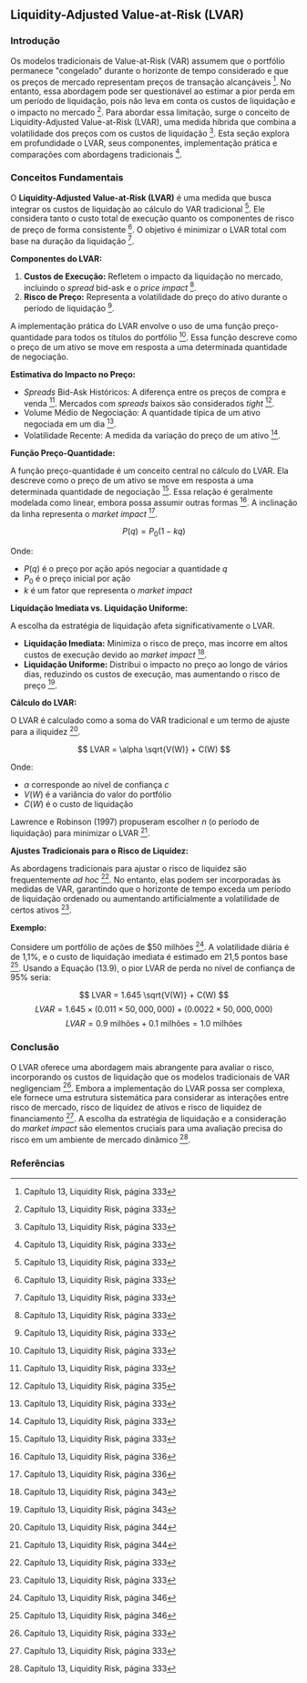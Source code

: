 ## Liquidity-Adjusted Value-at-Risk (LVAR)

### Introdução
Os modelos tradicionais de Value-at-Risk (VAR) assumem que o portfólio permanece "congelado" durante o horizonte de tempo considerado e que os preços de mercado representam preços de transação alcançáveis [^1]. No entanto, essa abordagem pode ser questionável ao estimar a pior perda em um período de liquidação, pois não leva em conta os custos de liquidação e o impacto no mercado [^1]. Para abordar essa limitação, surge o conceito de Liquidity-Adjusted Value-at-Risk (LVAR), uma medida híbrida que combina a volatilidade dos preços com os custos de liquidação [^1]. Esta seção explora em profundidade o LVAR, seus componentes, implementação prática e comparações com abordagens tradicionais [^1].

### Conceitos Fundamentais
O **Liquidity-Adjusted Value-at-Risk (LVAR)** é uma medida que busca integrar os custos de liquidação ao cálculo do VAR tradicional [^1]. Ele considera tanto o custo total de execução quanto os componentes de risco de preço de forma consistente [^1]. O objetivo é minimizar o LVAR total com base na duração da liquidação [^1].

**Componentes do LVAR:**

1.  **Custos de Execução:** Refletem o impacto da liquidação no mercado, incluindo o *spread* bid-ask e o *price impact* [^1].
2.  **Risco de Preço:** Representa a volatilidade do preço do ativo durante o período de liquidação [^1].

A implementação prática do LVAR envolve o uso de uma função preço-quantidade para todos os títulos do portfólio [^1]. Essa função descreve como o preço de um ativo se move em resposta a uma determinada quantidade de negociação.

**Estimativa do Impacto no Preço:**

*   *Spreads* Bid-Ask Históricos: A diferença entre os preços de compra e venda [^1]. Mercados com *spreads* baixos são considerados *tight* [^3].
*   Volume Médio de Negociação: A quantidade típica de um ativo negociada em um dia [^1].
*   Volatilidade Recente: A medida da variação do preço de um ativo [^1].

**Função Preço-Quantidade:**

A função preço-quantidade é um conceito central no cálculo do LVAR. Ela descreve como o preço de um ativo se move em resposta a uma determinada quantidade de negociação [^1]. Essa relação é geralmente modelada como linear, embora possa assumir outras formas [^4]. A inclinação da linha representa o *market impact* [^4].

$$ P(q) = P_0 (1 - kq) $$

Onde:

*   $P(q)$ é o preço por ação após negociar a quantidade $q$
*   $P_0$ é o preço inicial por ação
*   $k$ é um fator que representa o *market impact*

**Liquidação Imediata vs. Liquidação Uniforme:**

A escolha da estratégia de liquidação afeta significativamente o LVAR.

*   **Liquidação Imediata:** Minimiza o risco de preço, mas incorre em altos custos de execução devido ao *market impact* [^11].
*   **Liquidação Uniforme:** Distribui o impacto no preço ao longo de vários dias, reduzindo os custos de execução, mas aumentando o risco de preço [^11].

**Cálculo do LVAR:**

O LVAR é calculado como a soma do VAR tradicional e um termo de ajuste para a iliquidez [^9].

$$ LVAR = \alpha \sqrt{V(W)} + C(W) $$

Onde:

*   $\alpha$ corresponde ao nível de confiança $c$
*   $V(W)$ é a variância do valor do portfólio
*   $C(W)$ é o custo de liquidação

Lawrence e Robinson (1997) propuseram escolher $n$ (o período de liquidação) para minimizar o LVAR [^12].

**Ajustes Tradicionais para o Risco de Liquidez:**

As abordagens tradicionais para ajustar o risco de liquidez são frequentemente *ad hoc* [^1]. No entanto, elas podem ser incorporadas às medidas de VAR, garantindo que o horizonte de tempo exceda um período de liquidação ordenado ou aumentando artificialmente a volatilidade de certos ativos [^1].

**Exemplo:**

Considere um portfólio de ações de $50 milhões [^14]. A volatilidade diária é de 1,1%, e o custo de liquidação imediata é estimado em 21,5 pontos base [^14]. Usando a Equação (13.9), o pior LVAR de perda no nível de confiança de 95% seria:

$$ LVAR = 1.645 \sqrt{V(W)} + C(W) $$
$$ LVAR = 1.645 \times (0.011 \times 50,000,000) + (0.0022 \times 50,000,000) $$
$$ LVAR = 0.9 \text{ milhões} + 0.1 \text{ milhões} = 1.0 \text{ milhões} $$

### Conclusão
O LVAR oferece uma abordagem mais abrangente para avaliar o risco, incorporando os custos de liquidação que os modelos tradicionais de VAR negligenciam [^1]. Embora a implementação do LVAR possa ser complexa, ele fornece uma estrutura sistemática para considerar as interações entre risco de mercado, risco de liquidez de ativos e risco de liquidez de financiamento [^1]. A escolha da estratégia de liquidação e a consideração do *market impact* são elementos cruciais para uma avaliação precisa do risco em um ambiente de mercado dinâmico [^1].

### Referências
[^1]: Capítulo 13, Liquidity Risk, página 333
[^3]: Capítulo 13, Liquidity Risk, página 335
[^4]: Capítulo 13, Liquidity Risk, página 336
[^9]: Capítulo 13, Liquidity Risk, página 344
[^11]: Capítulo 13, Liquidity Risk, página 343
[^12]: Capítulo 13, Liquidity Risk, página 344
[^14]: Capítulo 13, Liquidity Risk, página 346
<!-- END -->
